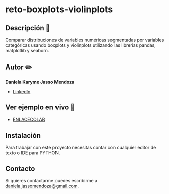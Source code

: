 # reto-boxplots-violinplots
## Descripción 📝

Comparar distribuciones de variables numéricas segmentadas por variables categóricas usando boxplots y violinplots utilizando las librerias pandas, matplotlib y seaborn.

## Autor ✏️
**Daniela Karyme Jasso Mendoza**


* [LinkedIn](www.linkedin.com/in/daniela-karyme-jasso-mendoza-82a8681a0)


## Ver ejemplo en vivo 👀
- [ENLACECOLAB](https://colab.research.google.com/drive/1EM-xTxDqmACOtTofzkUMgzfzxVsp46Kw?usp=sharing)

## Instalación
Para trabajar con este proyecto necesitas contar con cualquier editor de texto o IDE para PYTHON.

## Contacto
Si quieres contactarme puedes escribirme a daniela.jassomendoza@gmail.com.

